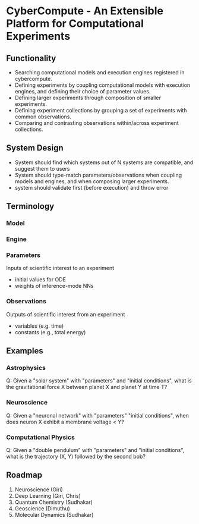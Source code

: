 # CyberCompute - An Extensible Platform for Computational Experiments

## Functionality

- Searching computational models and execution engines registered in cybercompute.
- Defining experiments by coupling computational models with execution engines, and defining their choice of parameter values.
- Defining larger experiments through composition of smaller experiments.
- Defining experiment collections by grouping a set of experiments with common observations.
- Comparing and contrasting observations within/across experiment collections.

## System Design

- System should find which systems out of N systems are compatible, and suggest them to users
- System should type-match parameters/observations when coupling models and engines, and when composing larger experiments.
- system should validate first (before execution) and throw error

## Terminology

### Model

### Engine

### Parameters

Inputs of scientific interest to an experiment

- initial values for ODE
- weights of inference-mode NNs

### Observations

Outputs of scientific interest from an experiment

- variables (e.g. time)
- constants (e.g., total energy)

## Examples

### Astrophysics

Q: Given a "solar system" with "parameters" and "initial conditions", what is the gravitational force X between planet X and planet Y at time T?

### Neuroscience

Q: Given a "neuronal network" with "parameters" "initial conditions", when does neuron X exhibit a membrane voltage < Y?

### Computational Physics

Q: Given a "double pendulum" with "parameters" and "initial conditions", what is the trajectory (X, Y) followed by the second bob?

## Roadmap

1. Neuroscience (Giri)
2. Deep Learning (Giri, Chris)
3. Quantum Chemistry (Sudhakar)
4. Geoscience (Dimuthu)
5. Molecular Dynamics (Sudhakar)
